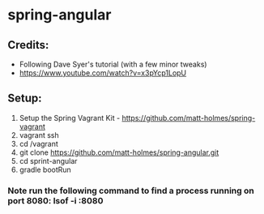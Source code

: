 # spring-angular

## Credits:

* Following Dave Syer's tutorial (with a few minor tweaks)
* https://www.youtube.com/watch?v=x3pYcp1LopU

## Setup:

1. Setup the Spring Vagrant Kit - https://github.com/matt-holmes/spring-vagrant
2. vagrant ssh
3. cd /vagrant
4. git clone https://github.com/matt-holmes/spring-angular.git
5. cd sprint-angular
6. gradle bootRun


### Note run the following command to find a process running on port 8080: lsof -i :8080
